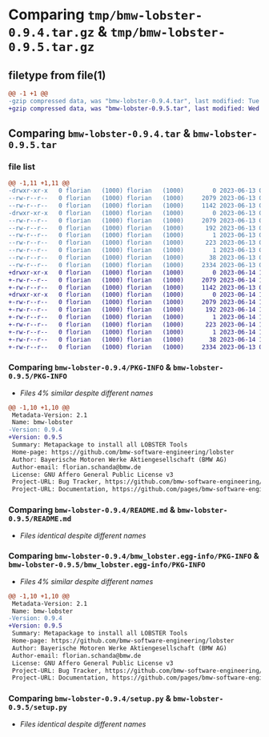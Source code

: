 # Comparing `tmp/bmw-lobster-0.9.4.tar.gz` & `tmp/bmw-lobster-0.9.5.tar.gz`

## filetype from file(1)

```diff
@@ -1 +1 @@
-gzip compressed data, was "bmw-lobster-0.9.4.tar", last modified: Tue Jun 13 09:18:58 2023, max compression
+gzip compressed data, was "bmw-lobster-0.9.5.tar", last modified: Wed Jun 14 14:03:21 2023, max compression
```

## Comparing `bmw-lobster-0.9.4.tar` & `bmw-lobster-0.9.5.tar`

### file list

```diff
@@ -1,11 +1,11 @@
-drwxr-xr-x   0 florian   (1000) florian   (1000)        0 2023-06-13 09:18:58.397266 bmw-lobster-0.9.4/
--rw-r--r--   0 florian   (1000) florian   (1000)     2079 2023-06-13 09:18:58.397266 bmw-lobster-0.9.4/PKG-INFO
--rw-r--r--   0 florian   (1000) florian   (1000)     1142 2023-06-13 09:17:37.000000 bmw-lobster-0.9.4/README.md
-drwxr-xr-x   0 florian   (1000) florian   (1000)        0 2023-06-13 09:18:58.397266 bmw-lobster-0.9.4/bmw_lobster.egg-info/
--rw-r--r--   0 florian   (1000) florian   (1000)     2079 2023-06-13 09:18:58.000000 bmw-lobster-0.9.4/bmw_lobster.egg-info/PKG-INFO
--rw-r--r--   0 florian   (1000) florian   (1000)      192 2023-06-13 09:18:58.000000 bmw-lobster-0.9.4/bmw_lobster.egg-info/SOURCES.txt
--rw-r--r--   0 florian   (1000) florian   (1000)        1 2023-06-13 09:18:58.000000 bmw-lobster-0.9.4/bmw_lobster.egg-info/dependency_links.txt
--rw-r--r--   0 florian   (1000) florian   (1000)      223 2023-06-13 09:18:58.000000 bmw-lobster-0.9.4/bmw_lobster.egg-info/requires.txt
--rw-r--r--   0 florian   (1000) florian   (1000)        1 2023-06-13 09:18:58.000000 bmw-lobster-0.9.4/bmw_lobster.egg-info/top_level.txt
--rw-r--r--   0 florian   (1000) florian   (1000)       38 2023-06-13 09:18:58.397266 bmw-lobster-0.9.4/setup.cfg
--rw-r--r--   0 florian   (1000) florian   (1000)     2334 2023-06-13 09:17:37.000000 bmw-lobster-0.9.4/setup.py
+drwxr-xr-x   0 florian   (1000) florian   (1000)        0 2023-06-14 14:03:21.265671 bmw-lobster-0.9.5/
+-rw-r--r--   0 florian   (1000) florian   (1000)     2079 2023-06-14 14:03:21.265671 bmw-lobster-0.9.5/PKG-INFO
+-rw-r--r--   0 florian   (1000) florian   (1000)     1142 2023-06-13 09:17:37.000000 bmw-lobster-0.9.5/README.md
+drwxr-xr-x   0 florian   (1000) florian   (1000)        0 2023-06-14 14:03:21.265671 bmw-lobster-0.9.5/bmw_lobster.egg-info/
+-rw-r--r--   0 florian   (1000) florian   (1000)     2079 2023-06-14 14:03:21.000000 bmw-lobster-0.9.5/bmw_lobster.egg-info/PKG-INFO
+-rw-r--r--   0 florian   (1000) florian   (1000)      192 2023-06-14 14:03:21.000000 bmw-lobster-0.9.5/bmw_lobster.egg-info/SOURCES.txt
+-rw-r--r--   0 florian   (1000) florian   (1000)        1 2023-06-14 14:03:21.000000 bmw-lobster-0.9.5/bmw_lobster.egg-info/dependency_links.txt
+-rw-r--r--   0 florian   (1000) florian   (1000)      223 2023-06-14 14:03:21.000000 bmw-lobster-0.9.5/bmw_lobster.egg-info/requires.txt
+-rw-r--r--   0 florian   (1000) florian   (1000)        1 2023-06-14 14:03:21.000000 bmw-lobster-0.9.5/bmw_lobster.egg-info/top_level.txt
+-rw-r--r--   0 florian   (1000) florian   (1000)       38 2023-06-14 14:03:21.265671 bmw-lobster-0.9.5/setup.cfg
+-rw-r--r--   0 florian   (1000) florian   (1000)     2334 2023-06-13 09:17:37.000000 bmw-lobster-0.9.5/setup.py
```

### Comparing `bmw-lobster-0.9.4/PKG-INFO` & `bmw-lobster-0.9.5/PKG-INFO`

 * *Files 4% similar despite different names*

```diff
@@ -1,10 +1,10 @@
 Metadata-Version: 2.1
 Name: bmw-lobster
-Version: 0.9.4
+Version: 0.9.5
 Summary: Metapackage to install all LOBSTER Tools
 Home-page: https://github.com/bmw-software-engineering/lobster
 Author: Bayerische Motoren Werke Aktiengesellschaft (BMW AG)
 Author-email: florian.schanda@bmw.de
 License: GNU Affero General Public License v3
 Project-URL: Bug Tracker, https://github.com/bmw-software-engineering/lobster/issues
 Project-URL: Documentation, https://github.com/pages/bmw-software-engineering/lobster/
```

### Comparing `bmw-lobster-0.9.4/README.md` & `bmw-lobster-0.9.5/README.md`

 * *Files identical despite different names*

### Comparing `bmw-lobster-0.9.4/bmw_lobster.egg-info/PKG-INFO` & `bmw-lobster-0.9.5/bmw_lobster.egg-info/PKG-INFO`

 * *Files 4% similar despite different names*

```diff
@@ -1,10 +1,10 @@
 Metadata-Version: 2.1
 Name: bmw-lobster
-Version: 0.9.4
+Version: 0.9.5
 Summary: Metapackage to install all LOBSTER Tools
 Home-page: https://github.com/bmw-software-engineering/lobster
 Author: Bayerische Motoren Werke Aktiengesellschaft (BMW AG)
 Author-email: florian.schanda@bmw.de
 License: GNU Affero General Public License v3
 Project-URL: Bug Tracker, https://github.com/bmw-software-engineering/lobster/issues
 Project-URL: Documentation, https://github.com/pages/bmw-software-engineering/lobster/
```

### Comparing `bmw-lobster-0.9.4/setup.py` & `bmw-lobster-0.9.5/setup.py`

 * *Files identical despite different names*

